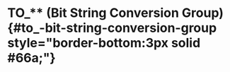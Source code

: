 # TO\_\*\* (Bit String Conversion Group) {#to_-bit-string-conversion-group style="border-bottom:3px solid #66a;"}
